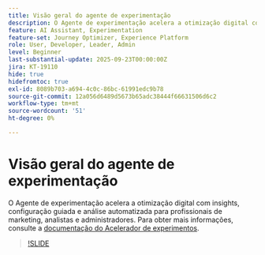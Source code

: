 ```yaml
---
title: Visão geral do agente de experimentação
description: O Agente de experimentação acelera a otimização digital com insights, configuração guiada e análise automatizada para profissionais de marketing, analistas e administradores.
feature: AI Assistant, Experimentation
feature-set: Journey Optimizer, Experience Platform
role: User, Developer, Leader, Admin
level: Beginner
last-substantial-update: 2025-09-23T00:00:00Z
jira: KT-19110
hide: true
hidefromtoc: true
exl-id: 8089b703-a694-4c0c-86bc-61991edc9b78
source-git-commit: 12a056d6489d5673b65adc38444f66631506d6c2
workflow-type: tm+mt
source-wordcount: '51'
ht-degree: 0%

---
```


# Visão geral do agente de experimentação

O Agente de experimentação acelera a otimização digital com insights, configuração guiada e análise automatizada para profissionais de marketing, analistas e administradores. Para obter mais informações, consulte a [documentação do Acelerador de experimentos](https://experienceleague.adobe.com/en/docs/journey-optimizer/using/content-management/content-experiment/experiment/experiment-accelerator).

>[!SLIDE](experimentation-agent-overview)
